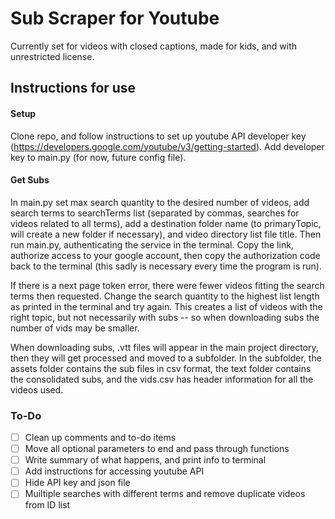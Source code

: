# Sub Scraper for Youtube
Currently set for videos with closed captions, made for kids, and with unrestricted license.

## Instructions for use
#### Setup
Clone repo, and follow instructions to set up youtube API developer key 
(https://developers.google.com/youtube/v3/getting-started).
Add developer key to main.py (for now, future config file). 

#### Get Subs
In main.py set max search quantity to the desired number of videos, add search terms to searchTerms list (separated by 
commas, searches for videos related to all terms), add a destination folder name (to primaryTopic, will create a new
folder if necessary), and video directory list file title. Then run main.py, authenticating the service in the terminal. 
Copy the link, authorize access to your google account, then copy the authorization code back to the terminal (this 
sadly is necessary every time the program is run).

If there is a next page token error, there were fewer videos fitting the search terms then requested. Change the search
quantity to the highest list length as printed in the terminal and try again. This creates a list of videos with the 
right topic, but not necessarily with subs -- so when downloading subs the number of vids may be smaller.

When downloading subs, .vtt files will appear in the main project directory, then they will get processed and moved to 
a subfolder. In the subfolder, the assets folder contains the sub files in csv format, the text folder contains the 
consolidated subs, and the vids.csv has header information for all the videos used.


### To-Do
- [ ] Clean up comments and to-do items
- [ ] Move all optional parameters to end and pass through functions
- [ ] Write summary of what happens, and print info to terminal
- [ ] Add instructions for accessing youtube API
- [ ] Hide API key and json file
- [ ] Muiltiple searches with different terms and remove duplicate videos from ID list